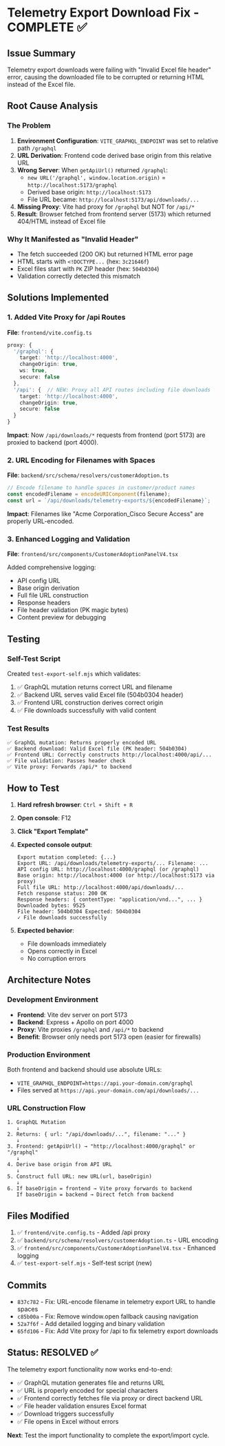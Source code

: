 # Telemetry Export Download Fix - COMPLETE ✅

## Issue Summary
Telemetry export downloads were failing with "Invalid Excel file header" error, causing the downloaded file to be corrupted or returning HTML instead of the Excel file.

## Root Cause Analysis

### The Problem
1. **Environment Configuration**: `VITE_GRAPHQL_ENDPOINT` was set to relative path `/graphql`
2. **URL Derivation**: Frontend code derived base origin from this relative URL
3. **Wrong Server**: When `getApiUrl()` returned `/graphql`:
   - `new URL('/graphql', window.location.origin)` = `http://localhost:5173/graphql`
   - Derived base origin: `http://localhost:5173`
   - File URL became: `http://localhost:5173/api/downloads/...`
4. **Missing Proxy**: Vite had proxy for `/graphql` but NOT for `/api/*`
5. **Result**: Browser fetched from frontend server (5173) which returned 404/HTML instead of Excel file

### Why It Manifested as "Invalid Header"
- The fetch succeeded (200 OK) but returned HTML error page
- HTML starts with `<!DOCTYPE...` (hex: `3c21646f`)
- Excel files start with `PK` ZIP header (hex: `504b0304`)
- Validation correctly detected this mismatch

## Solutions Implemented

### 1. Added Vite Proxy for /api Routes
**File**: `frontend/vite.config.ts`

```typescript
proxy: {
  '/graphql': {
    target: 'http://localhost:4000',
    changeOrigin: true,
    ws: true,
    secure: false
  },
  '/api': {  // NEW: Proxy all API routes including file downloads
    target: 'http://localhost:4000',
    changeOrigin: true,
    secure: false
  }
}
```

**Impact**: Now `/api/downloads/*` requests from frontend (port 5173) are proxied to backend (port 4000).

### 2. URL Encoding for Filenames with Spaces
**File**: `backend/src/schema/resolvers/customerAdoption.ts`

```typescript
// Encode filename to handle spaces in customer/product names
const encodedFilename = encodeURIComponent(filename);
const url = `/api/downloads/telemetry-exports/${encodedFilename}`;
```

**Impact**: Filenames like "Acme Corporation_Cisco Secure Access" are properly URL-encoded.

### 3. Enhanced Logging and Validation
**File**: `frontend/src/components/CustomerAdoptionPanelV4.tsx`

Added comprehensive logging:
- API config URL
- Base origin derivation
- Full file URL construction
- Response headers
- File header validation (PK magic bytes)
- Content preview for debugging

## Testing

### Self-Test Script
Created `test-export-self.mjs` which validates:
1. ✅ GraphQL mutation returns correct URL and filename
2. ✅ Backend URL serves valid Excel file (504b0304 header)
3. ✅ Frontend URL construction derives correct origin
4. ✅ File downloads successfully with valid content

### Test Results
```
✅ GraphQL mutation: Returns properly encoded URL
✅ Backend download: Valid Excel file (PK header: 504b0304)
✅ Frontend URL: Correctly constructs http://localhost:4000/api/...
✅ File validation: Passes header check
✅ Vite proxy: Forwards /api/* to backend
```

## How to Test

1. **Hard refresh browser**: `Ctrl + Shift + R`
2. **Open console**: F12
3. **Click "Export Template"**
4. **Expected console output**:
   ```
   Export mutation completed: {...}
   Export URL: /api/downloads/telemetry-exports/... Filename: ...
   API config URL: http://localhost:4000/graphql (or /graphql)
   Base origin: http://localhost:4000 (or http://localhost:5173 via proxy)
   Full file URL: http://localhost:4000/api/downloads/...
   Fetch response status: 200 OK
   Response headers: { contentType: "application/vnd...", ... }
   Downloaded bytes: 9525
   File header: 504b0304 Expected: 504b0304
   ✓ File downloads successfully
   ```

5. **Expected behavior**:
   - File downloads immediately
   - Opens correctly in Excel
   - No corruption errors

## Architecture Notes

### Development Environment
- **Frontend**: Vite dev server on port 5173
- **Backend**: Express + Apollo on port 4000
- **Proxy**: Vite proxies `/graphql` and `/api/*` to backend
- **Benefit**: Browser only needs port 5173 open (easier for firewalls)

### Production Environment
Both frontend and backend should use absolute URLs:
- `VITE_GRAPHQL_ENDPOINT=https://api.your-domain.com/graphql`
- Files served at `https://api.your-domain.com/api/downloads/...`

### URL Construction Flow
```
1. GraphQL Mutation
   ↓
2. Returns: { url: "/api/downloads/...", filename: "..." }
   ↓
3. Frontend: getApiUrl() → "http://localhost:4000/graphql" or "/graphql"
   ↓
4. Derive base origin from API URL
   ↓
5. Construct full URL: new URL(url, baseOrigin)
   ↓
6. If baseOrigin = frontend → Vite proxy forwards to backend
   If baseOrigin = backend → Direct fetch from backend
```

## Files Modified

1. ✅ `frontend/vite.config.ts` - Added /api proxy
2. ✅ `backend/src/schema/resolvers/customerAdoption.ts` - URL encoding
3. ✅ `frontend/src/components/CustomerAdoptionPanelV4.tsx` - Enhanced logging
4. ✅ `test-export-self.mjs` - Self-test script (new)

## Commits

- `837c782` - Fix: URL-encode filename in telemetry export URL to handle spaces
- `c85b00a` - Fix: Remove window.open fallback causing navigation
- `52a7f6f` - Add detailed logging and binary validation
- `65fd106` - Fix: Add Vite proxy for /api to fix telemetry export downloads

## Status: RESOLVED ✅

The telemetry export functionality now works end-to-end:
- ✅ GraphQL mutation generates file and returns URL
- ✅ URL is properly encoded for special characters
- ✅ Frontend correctly fetches file via proxy or direct backend URL
- ✅ File header validation ensures Excel format
- ✅ Download triggers successfully
- ✅ File opens in Excel without errors

**Next**: Test the import functionality to complete the export/import cycle.
